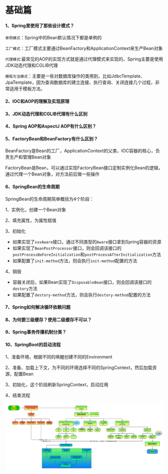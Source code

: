 # 基础篇

#### 1、Spring里使用了那些设计模式？

`单例模式`：Spring中的Bean默认情况下都是单例的

`工厂模式`：工厂模式主要通过BeanFactory和ApplicationContext来生产Bean对象

`代理模式`:最常见的AOP的实现方式就是通过代理模式来实现的，Spring主要是使用JDK动态代理和CGLIB代理

`模板方法模式`：主要是一些对数据库操作的类用到，比如JdbcTemplate、JpaTemplate，因为查询数据库的建立连接、执行查询、关闭连接几个过程，非常适用于模板方法。

#### 2、IOC和AOP的理解及实现原理





#### 3、JDK动态代理和CGLIB代理有什么区别



#### 4、Spring AOP和AspectJ AOP有什么区别？



#### 5、FactoryBean和BeanFactory有什么区别？

BeanFactory是Bean的工厂，ApplicationContext的父类，IOC容器的核心，负责生产和管理Bean对象

FactoryBean是Bean，可以通过实现FactoryBean接口定制实例化Bean的逻辑，通过代理一个Bean对象，对方法前后做一些操作

#### 6、SpringBean的生命周期

SpringBean的生命周期简单概括为4个阶段：

1、实例化，创建一个Bean对象

2、填充属性，为属性赋值

3、初始化

- 如果实现了`xxxAware`接口，通过不同类型的`Aware`接口拿到Spring容器的资源
- 如果实现了`BeanPostProcessor`接口，则会回调该接口的`postProcessBeForeInitialzation`和`postProcessAfterInitialization`方法
- 如果配置了`init-method`方法，则会执行`init-method`配置的方法

4、销毁

- 容器关闭后，如果Bean实现了`DisposableBean`接口，则会回调该接口的`destory`方法
- 如果配置了`destory-method`方法，则会执行`destory-method`配置的方法

#### 7、Spring如何解决循环依赖问题





#### 8、为何要三级缓存？使用二级缓存不可以？





#### 9、Spring事务传播机制分类？





#### 10、SpringBoot的启动流程

1、准备环境，根据不同的唤醒创建不同的Environment

2、准备、加载上下文，为不同的环境选择不同的SpringContext，然后加载资源，配置Bean

3、初始化，这个阶段刷新SpringContext，启动应用

4、结束流程

![img](https://raw.githubusercontent.com/Jullory/pic-memory/master/img/forTyproa/SpringBoot%E6%B5%81%E7%A8%8B%E5%9B%BE.png)